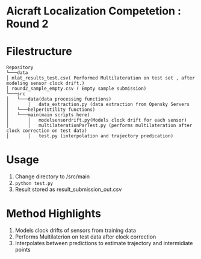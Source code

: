 # Aicraft Localization Competetion : Round 2

# Filestructure
```
Repository
└───data
│ mlat_results_test.csv( Performed Multilateration on test set , after modeling sensor clock drift.)
│ round2_sample_empty.csv ( Empty sample submission)
└───src
│   └───data(data processing functions)
│       │   data_extraction.py (data extraction from Opensky Servers
│   └───helper(Utility functions)
│   └───main(main scripts here)
│       │   modelsensordrift.py(Models clock drift for each sensor)
│       │   multilaterationParTest.py (performs multilateration after clock correction on test data)
│       │   test.py (interpolation and trajectory predication)
```
# Usage

1. Change directory to /src/main
2. ```python test.py```
3. Result stored as result_submission_out.csv

# Method Highlights
1. Models clock drifts of sensors from training data
2. Performs Multilaterion on test data after clock correction
3. Interpolates between predictions to estimate trajectory and intermidiate points 


